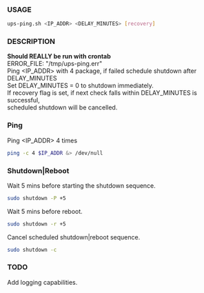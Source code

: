 ### USAGE
```bash
ups-ping.sh <IP_ADDR> <DELAY_MINUTES> [recovery]
```

### DESCRIPTION
**Should REALLY be run with crontab** <br/>
ERROR_FILE: "/tmp/ups-ping.err" <br/>
Ping <IP_ADDR> with 4 package, if failed schedule shutdown after DELAY_MINUTES <br/>
Set DELAY_MINUTES = 0 to shutdown immediately. <br/>
If recovery flag is set, if next check falls within DELAY_MINUTES is successful, <br/>
scheduled shutdown will be cancelled. <br/>

### Ping
Ping <IP_ADDR> 4 times
```bash
ping -c 4 $IP_ADDR &> /dev/null
```

### Shutdown|Reboot
Wait 5 mins before starting the shutdown sequence.
```bash
sudo shutdown -P +5
```
Wait 5 mins before reboot.
```bash
sudo shutdown -r +5
```
Cancel scheduled shutdown|reboot sequence.
```bash
sudo shutdown -c
```

### TODO
Add logging capabilities.
